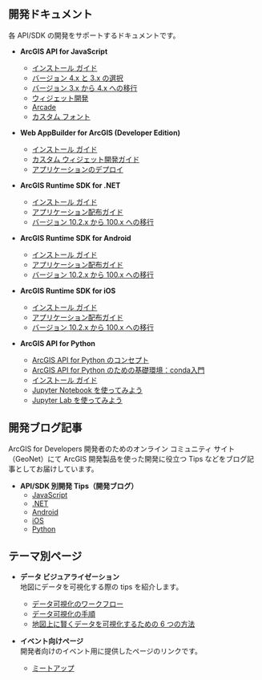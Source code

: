 ## 開発ドキュメント

各 API/SDK の開発をサポートするドキュメントです。

* __ArcGIS API for JavaScript__
  * [インストール ガイド](../javascript/install-jsapi/)
  * [バージョン 4.x と 3.x の選択](../javascript/choose-3.x-and-4.x/)
  * [バージョン 3.x から 4.x への移行](../javascript/migrating-from-3.x-to-4.0/)
  * [ウィジェット開発](../javascript/custom-widget/)
  * [Arcade](../javascript/arcade/)
  * [カスタム フォント](../javascript/custom-font/)


* __Web AppBuilder for ArcGIS (Developer Edition)__
  * [インストール ガイド](../webappbuilder/install-guide/)
  * [カスタム ウィジェット開発ガイド](../webappbuilder/development-guide/)
  * [アプリケーションのデプロイ](../webappbuilder/deploy-your-app/)

* __ArcGIS Runtime SDK for .NET__
  * [インストール ガイド](../dotnet/install-dotnet-100.x/)
  * [アプリケーション配布ガイド](../dotnet/distribution-dotnet-100.x/)
  * [バージョン 10.2.x から 100.x への移行](../dotnet/migration-dotnet-100.x/)

* __ArcGIS Runtime SDK for Android__
  * [インストール ガイド](../android/install-android-100.x/)
  * [アプリケーション配布ガイド](../android/distribution-android-100.x/)
  * [バージョン 10.2.x から 100.x への移行](../android/migration-android-100.x/)

* __ArcGIS Runtime SDK for iOS__
  * [インストール ガイド](../ios/install-ios-100.x/)
  * [アプリケーション配布ガイド](../ios/distribution-ios-100.x/)
  * [バージョン 10.2.x から 100.x への移行](../ios/migration-ios-100.x/)

* __ArcGIS API for Python__
  * [ArcGIS API for Python のコンセプト](../python/python-api-concepts/)
  * [ArcGIS API for Python のための基礎環境：conda入門](../python/python-api-conda/)
  * [インストール ガイド](../python/python-api-install/)
  * [Jupyter Notebook を使ってみよう](../python/python-api-jnsetup/)
  * [Jupyter Lab を使ってみよう](../python/python-api-jnlabsetup/)


## 開発ブログ記事

ArcGIS for Developers 開発者のためのオンライン コミュニティ サイト（GeoNet）にて ArcGIS 開発製品を使った開発に役立つ Tips などをブログ記事としてお届けしています。

* __API/SDK 別開発 Tips（開発ブログ）__
  * [JavaScript](http://arcg.is/1X5Q0Sl)
  * [.NET](http://arcg.is/1LPKAcf)
  * [Android](http://arcg.is/1PiwBfG)
  * [iOS](http://arcg.is/1LlUgpi)
  * [Python](https://bit.ly/2IkdDbS)

## テーマ別ページ

* __データ ビジュアライゼーション__  
地図にデータを可視化する際の tips を紹介します。
  * [データ可視化のワークフロー](../tips/workflow-with-arcgis)
  * [データ可視化の手順](../tips/data-visualization-procedure)
  * [地図上に賢くデータを可視化するための 6 つの方法](../tips/6ways-to-improve-your-maps)

* __イベント向けページ__  
開発者向けのイベント用に提供したページのリンクです。
  * [ミートアップ](../hackathon/)
